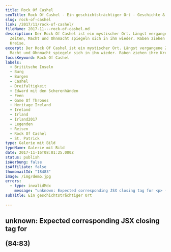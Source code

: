 ```yaml
---
title: Rock Of Cashel
seoTitle: Rock Of Cashel - Ein geschichtsträchtiger Ort - Geschichte & Fotos
slug: rock-of-cashel
link: /2017/11/rock-of-cashel/
fileName: 2017-11---rock-of-cashel.md
description: Der Rock Of Cashel ist ein mystischer Ort. Längst vergangene
  Zeiten, Macht und Ohnmacht spiegeln sich in ihm wieder. Raben ziehen ihre
  Kreise.
excerpt: Der Rock Of Cashel ist ein mystischer Ort. Längst vergangene Zeiten,
  Macht und Ohnmacht spiegeln sich in ihm wieder. Raben ziehen ihre Kreise.
focusKeyword: Rock Of Cashel
labels:
  - Brititsche Inseln
  - Burg
  - Burgen
  - Cashel
  - Dreifaltigkeit
  - Edward mit den Scherenhänden
  - Feen
  - Game Of Thrones
  - Heritage Ireland
  - Ireland
  - Irland
  - Irland2017
  - Legenden
  - Reisen
  - Rock Of Cashel
  - St. Patrick
type: Galerie mit Bild
typeName: Galerie mit Bild
date: 2017-11-16T08:01:25.000Z
status: publish
isWerbung: false
isAffiliate: false
thumbnailId: "18483"
image: /img/demo.jpg
errors:
  - type: invalidMdx
    message: "unknown: Expected corresponding JSX closing tag for <p> (84:83)"
subTitle: Ein geschichtsträchtiger Ort
  
---
```


## unknown: Expected corresponding JSX closing tag for <p> (84:83)

<!--
**Raben kreisen um die Zinnen der alten Gemäuer. Ein kühles Lüftchen zieht durch
die Nischen und Ecken. Der Rock Of Cashel ist ein mystischer Ort, von dem eine
gewaltige Kraft auszugehen scheint. Längst vergangene Zeiten, Macht und Ohnmacht
spiegeln sich in ihm wieder.**

Bei unserer Tour durch Irland diesen Herbst haben wir auch diesem sagenumwobenen
Ort einen Besuch abgestattet. Dabei haben wir die Aussicht genossen, einiges
über die Festung gelernt und uns auch ein kleines Bisschen gegruselt.

## Die Gespenster rasseln mit den Ketten

Man meint, die Gespenster längst vergangener Äras mit den Ketten rasseln zu
hören. War das nicht ein Stöhnen, gleich am Rand der Gruft? Die Schwingen der
Vögel in den schwindelden Höhen ganz oben, dort wo sich einmal das Dach befunden
haben muss, tragen es mit sich davon.

Schon die Kelten verehrten den Felsen, der sowohl dem Wetter, als auch
sämtlichen Anstürmen trotzte. Ein Rundturm und eine Kathedrale trägt er auf
seinem Rücken. Mithilfe eines Kleeblatts soll
[St. Patrick](/2014/04/st-patricks-day-in-london/) hier die Dreieinigkeit
erklärt haben. Das Kleeblatt ist noch heute das Emblem der Iren.

## Rock Of Cashel - Sitz der Feen

Der Rock Of Cashel und der gleichnamige Ort befinden sich rund 20 Kilometer von
Cahir entfernt im Irischen County Tipperary. Der 65 Meter hohe Fels wird seit
Menschengedenken als Sitz der Geister und Feen verehrt. Im 4. Jahrhundert wurde
er von den Mc Cartys, damals als Eoghanachta-Clan bekannt, erobert. Für sie war
der neue Clansitz, da auf einer Erhöhung gelegen, strategisch sehr wertvoll.

Die Könige von Munster beherrschten den Felsen bis der heilige Patrick die
Festung im 5. Jahrhundert zu einem Bischofssitz machte. Anfang des 10.
Jahrhunderts herrschte dann Cormac mac Cuileannáin über Munster bis er im Jahre
908 in der Schlacht von Ballaghmoon gegen Leinster fiel.

## Herrscher über Munster

Im Jahr 977 wurde Brian Boru zum König von Munster erklärt. Er fiel später in
der Schlacht gegen die Wikinger. Zwischenzeitlich war die Feste dem O'Brian
Brian Clan zugefallen, die einige Zeit lang die Herrscher über Munster waren.

1127 dann wurde mit Cormac Mac Carthaigh der erste Erzbischof von Cashel
ernannt. Zu seinen Ehren wurde die Cormac's Chapel erbaut, die noch heute neben
dem Rundturm steht. Die Church Of Ireland erlangte 1172 durch einen Besuch
Heinrich des II. von England im Anschluss an seine Eroberung Selbstständigkeit.

## Finstere Zeiten

Finstere Zeiten, die man sich heute nicht mehr ausmalen mag. Im 13. Jahrhundert
wurde mit dem Bau einer gothischen Kathedrale begonnen, die vom Earl Of Kildare
angezündet wurde. Seine Erklärung, als er sich vor dem König dafür verantworten
musste: Er wollte den Erzbischof töten, der sich Vermutungen zurfolge in der
Kirche aufgehalten haben könnte.

Noch heute betritt man die Gemäuer über die Hall Of The Vicars Choral. Sie wurde
im Laufe des 15. Jahrhundert auf der Westseite an die Kirche angebaut. Es kam zu
weiteren Machtkämpfen, als nach dem Ableben des Erzbischofs im Jahre 1561 zwei
konkurierende Bischöfe von der römisch-katholischen und der anglikanischen
Kirche ernannt worden waren. Der anglikanische Miler Magrath, auch unter dem
Namen "Schuft von Cashel" bekannt, kam schließlich an die Macht.

## Die Irischen Konförderationskriege

Im Laufe der Irischen Konförderationskriege wurde der Rock für kurze Zeit wieder
katholisch, was sich nach einer Belagerung im Jahr 1647 wieder änderte. Der
Klerus und die Truppen wurden hingerichtet. Ein anglikanischer Bischof ließ 1749
das Dach entfernen, was mit der Zeit zu ihrem heutigen Aussehen führte.

Der Legende nach soll der Rock einst vom Teufel persönlich auf die Erde gespuckt
worden sein. Doch das ist nur eine der zahlreichen Geschichten, die sich um
diesen geschichtsträchtigen Ort ranken.

## Dominic's Abbey und Edward mit den Scherenhänden

Übrigens sind auf meinen Bildern nicht nur die Gebäude auf dem Rock Of Cashel zu
sehen, sondern auch einige Häuser in der Umgebung sowie das nahegelegene
Dominic's Abbey.

Mich hat der Blick vom Dorf Cashel über die Hausdächer in Richtung Rock Of
Cashel ein Bisschen an einen Film erinnert, den ich schon längst mal wieder
sehen wollte: Edward mit den Scherenhänden. Schaut mal genau hin, ich habe es
fotografiert. Fällt es Euch auch auf?

Und noch ein weiterer Hinweis auf ein Märchen, welches mit Johnny Depp in der
Hauptrolle verfilmt wurde, befindet sich unter den Fotos. Na, wer findet ihn?

Ich freue mich schon auf Eure Kommentare. Einen Besuch des Rock Of Cashel kann
ich Euch nur empfehlen. Erwachsene zahlen 8 Euro Eintritt, die an den Heritage
Ireland gehen. Besucht werden kann die Sehenswürdigkeit das ganze Jahr über. Ich
empfehle Euch, gleich in den Morgenstunden dort aufzuschlagen, wenn noch nicht
so viel los ist. Die Kasse öffnet jeden Tag um 9 Uhr.

<blockquote> _"Chaos isn't a pit. Chaos is a ladder. Many who try to climb it fail, and never get to try again. The fall breaks them. And some are given a chance to climb; they cling to the real or the gods or love. Only the ladder is real. The climb is all there is."_

_-_

_"Das Chaos ist keine Grube, in die man hineinfällt. Es ist eine Leiter. Viele,
die versuchen, sie zu erklimmen, scheitern und versuchen es nie wieder. Der
Sturz bricht sie für immer. Nur sehr wenige bekommen die Chance zu klettern. Sie
klammern sich fest an die Wirklichkeit oder an die Götter oder an die Liebe. Nur
die Leiter ist real. Der Aufstieg ist alles, was wir haben."_

_Petyr "Littlefinger" Baelish, "Game Of Thrones"_ </blockquote>

## Wegweiser Irland

1.  [Möwen in Dublin](/2017/10/moewen-in-dublin/)
1.  [Spaziergang durch Dublin](/2017/10/kleiner-spaziergang-durch-dublin/)
1.  [Guinness ist vegan - Unser Besuch in der St. James Gate Brewery](/2017/10/guinness-ist-vegan-brauerei-besuch/)
1.  [Bunte Insel Irland - Farbenfrohe Details in Kilkenny](/2017/11/kilkenny-bunte-insel-irland/)
1.  [Kilkenny Castle - Ein Schloss mit vielen Gesichtern](/2017/11/kilkenny-castle/)
1.  Rock Of Cashel - Ein geschichtsträchtiger Ort
1.  [Cork - Technik und Tradition](/2017/12/cork/)
1.  [Abenteuer auf dem Ring Of Kerry](/2018/01/auf-dem-skellig-ring-in-richtung-dingle-halbinsel/)
1.  [Muckross House und Torc Waterfalls](/2018/02/muckross-house-und-torc-waterfall-irland/)
1.  [Inch Beach - Traumstrand auf der Dingle Halbinsel](/2018/02/lieblingsstrand-inch-beach/)
1.  [Limerick - Fünf Zeilen Spaß und eine Stadt in Irland](/2018/02/limerick/)
1.  [Das Ende des Regenbogens - Eine Irische Sage](/2018/02/das-ende-des-regenbogens/)
1.  [Da Vincenzo Limerick - Irlands beste vegane Steinofenpizza](/2018/03/da-vincenzo-limerick/)
1.  [Dingle - Buntes Städtchen am Atlantik](/2018/03/dingle/)
1.  [Curraghchase Caravan &amp; Camp Site - Kilcornan](/2018/03/curraghchase-caravan-camp-site/)
1.  [Bunratty Castle - Normannische Burg und Publikumsmagnet](/2018/03/bunratty-castle/)
1.  [Cliffs Of Moher](/2018/04/cliffs-of-moher/)
1.  [Fitzpatrick's Pub Doolin](/2018/04/fitzpatricks-pub-doolin/)
1.  [Doolin - Sehnsuchtsort am Atlantik](/2018/04/doolin/)
1.  [Burren und Poulnabrone Dolmen](/2018/04/poulnabrone-dolmen-burren/)
1.  [Galway - Kunst, Kultur und Livemusik](/2018/04/galway/)
1.  [The Lighthouse Tea Room Galway](/2018/05/the-lighthouse-tea-room-galway/)
1.  [Birds of Westport](/2018/05/birds-of-westport/)
1.  [Sky Loop Road](/2018/05/sky-loop-road-clifden/)
1.  [Irischer Traumstrand](/2018/05/irischer-traumstrand/)
1.  [Connemara National Park](/2018/05/connemara-national-park/)
1.  [Kylemore Abbey](/2018/05/kylemore-abbey/)

[myflickr tag="annerockofcashel2017"]

-->

  